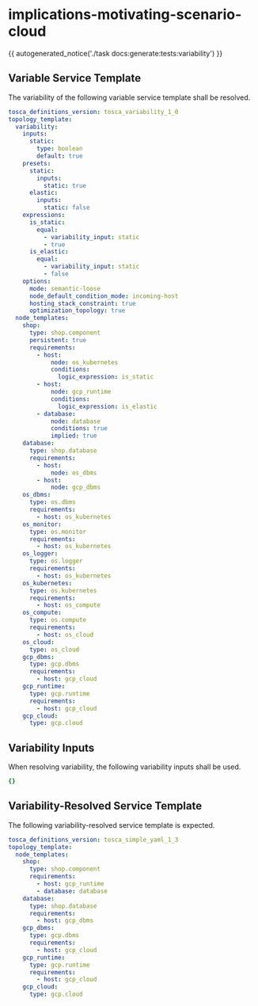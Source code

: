 # implications-motivating-scenario-cloud

{{ autogenerated_notice('./task docs:generate:tests:variability') }}


## Variable Service Template

The variability of the following variable service template shall be resolved.

```yaml linenums="1"
tosca_definitions_version: tosca_variability_1_0
topology_template:
  variability:
    inputs:
      static:
        type: boolean
        default: true
    presets:
      static:
        inputs:
          static: true
      elastic:
        inputs:
          static: false
    expressions:
      is_static:
        equal:
          - variability_input: static
          - true
      is_elastic:
        equal:
          - variability_input: static
          - false
    options:
      mode: semantic-loose
      node_default_condition_mode: incoming-host
      hosting_stack_constraint: true
      optimization_topology: true
  node_templates:
    shop:
      type: shop.component
      persistent: true
      requirements:
        - host:
            node: os_kubernetes
            conditions:
              logic_expression: is_static
        - host:
            node: gcp_runtime
            conditions:
              logic_expression: is_elastic
        - database:
            node: database
            conditions: true
            implied: true
    database:
      type: shop.database
      requirements:
        - host:
            node: os_dbms
        - host:
            node: gcp_dbms
    os_dbms:
      type: os.dbms
      requirements:
        - host: os_kubernetes
    os_monitor:
      type: os.monitor
      requirements:
        - host: os_kubernetes
    os_logger:
      type: os.logger
      requirements:
        - host: os_kubernetes
    os_kubernetes:
      type: os.kubernetes
      requirements:
        - host: os_compute
    os_compute:
      type: os.compute
      requirements:
        - host: os_cloud
    os_cloud:
      type: os_cloud
    gcp_dbms:
      type: gcp.dbms
      requirements:
        - host: gcp_cloud
    gcp_runtime:
      type: gcp.runtime
      requirements:
        - host: gcp_cloud
    gcp_cloud:
      type: gcp.cloud
```

## Variability Inputs

When resolving variability, the following variability inputs shall be used.

```yaml linenums="1"
{}
```



## Variability-Resolved Service Template

The following variability-resolved service template is expected.

```yaml linenums="1"
tosca_definitions_version: tosca_simple_yaml_1_3
topology_template:
  node_templates:
    shop:
      type: shop.component
      requirements:
        - host: gcp_runtime
        - database: database
    database:
      type: shop.database
      requirements:
        - host: gcp_dbms
    gcp_dbms:
      type: gcp.dbms
      requirements:
        - host: gcp_cloud
    gcp_runtime:
      type: gcp.runtime
      requirements:
        - host: gcp_cloud
    gcp_cloud:
      type: gcp.cloud
```

